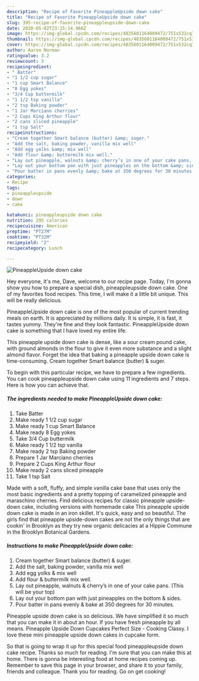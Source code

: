 ```yaml
---
description: "Recipe of Favorite PineappleUpside down cake"
title: "Recipe of Favorite PineappleUpside down cake"
slug: 395-recipe-of-favorite-pineappleupside-down-cake
date: 2020-05-02T23:15:14.966Z
image: https://img-global.cpcdn.com/recipes/4835601164009472/751x532cq70/pineappleupside-down-cake-recipe-main-photo.jpg
thumbnail: https://img-global.cpcdn.com/recipes/4835601164009472/751x532cq70/pineappleupside-down-cake-recipe-main-photo.jpg
cover: https://img-global.cpcdn.com/recipes/4835601164009472/751x532cq70/pineappleupside-down-cake-recipe-main-photo.jpg
author: Aaron Norman
ratingvalue: 3.2
reviewcount: 3
recipeingredient:
- " Batter"
- "1 1/2 cup sugar"
- "1 cup Smart Balance"
- "8 Egg yokes"
- "3/4 Cup buttermilk"
- "1 1/2 tsp vanilla"
- "2 tsp Baking powder"
- "1 Jar Marciano cherries"
- "2 Cups King Arthur flour"
- "2 cans sliced pineapple"
- "1 tsp Salt"
recipeinstructions:
- "Cream together Smart balance (butter) &amp; suger."
- "Add the salt, baking powder, vanilla mix well"
- "Add egg yolks &amp; mix well"
- "Add flour &amp; buttermilk mix well."
- "Lay out pineapple, walnuts &amp; cherry’s in one of your cake pans. (This will be your top)"
- "Lay out your bottom pan with just pineapples on the bottom &amp; sides."
- "Pour batter in pans evenly &amp; bake at 350 degrees for 30 minutes."
categories:
- Recipe
tags:
- pineappleupside
- down
- cake

katakunci: pineappleupside down cake 
nutrition: 295 calories
recipecuisine: American
preptime: "PT27M"
cooktime: "PT32M"
recipeyield: "2"
recipecategory: Lunch

---
```



![PineappleUpside down cake](https://img-global.cpcdn.com/recipes/4835601164009472/751x532cq70/pineappleupside-down-cake-recipe-main-photo.jpg)

Hey everyone, it's me, Dave, welcome to our recipe page. Today, I'm gonna show you how to prepare a special dish, pineappleupside down cake. One of my favorites food recipes. This time, I will make it a little bit unique. This will be really delicious.

PineappleUpside down cake is one of the most popular of current trending meals on earth. It is appreciated by millions daily. It is simple, it is fast, it tastes yummy. They're fine and they look fantastic. PineappleUpside down cake is something that I have loved my entire life.

This pineapple upside down cake is dense, like a sour cream pound cake, with ground almonds in the flour to give it even more substance and a slight almond flavor. Forget the idea that baking a pineapple upside down cake is time-consuming. Cream together Smart balance (butter) &amp; suger.


To begin with this particular recipe, we have to prepare a few ingredients. You can cook pineappleupside down cake using 11 ingredients and 7 steps. Here is how you can achieve that.

<!--inarticleads1-->

##### The ingredients needed to make PineappleUpside down cake:

1. Take  Batter
1. Make ready 1 1/2 cup sugar
1. Make ready 1 cup Smart Balance
1. Make ready 8 Egg yokes
1. Take 3/4 Cup buttermilk
1. Make ready 1 1/2 tsp vanilla
1. Make ready 2 tsp Baking powder
1. Prepare 1 Jar Marciano cherries
1. Prepare 2 Cups King Arthur flour
1. Make ready 2 cans sliced pineapple
1. Take 1 tsp Salt


Made with a soft, fluffy, and simple vanilla cake base that uses only the most basic ingredients and a pretty topping of caramelized pineapple and maraschino cherries. Find delicious recipes for classic pineapple upside-down cake, including versions with homemade cake This pineapple upside down cake is made in an iron skillet. It&#39;s quick, easy and so beautiful. The girls find that pineapple upside-down cakes are not the only things that are cookin&#39; in Brooklyn as they try new organic delicacies at a Hippie Commune in the Brooklyn Botanical Gardens. 

<!--inarticleads2-->

##### Instructions to make PineappleUpside down cake:

1. Cream together Smart balance (butter) &amp; suger.
1. Add the salt, baking powder, vanilla mix well
1. Add egg yolks &amp; mix well
1. Add flour &amp; buttermilk mix well.
1. Lay out pineapple, walnuts &amp; cherry’s in one of your cake pans. (This will be your top)
1. Lay out your bottom pan with just pineapples on the bottom &amp; sides.
1. Pour batter in pans evenly &amp; bake at 350 degrees for 30 minutes.


Pineapple upside down cake is so delicious. We have simplified it so much that you can make it in about an hour. If you have fresh pineapple by all means. Pineapple Upside Down Cupcakes Perfect Size - Cooking Classy. I love these mini pineapple upside down cakes in cupcake form. 

So that is going to wrap it up for this special food pineappleupside down cake recipe. Thanks so much for reading. I'm sure that you can make this at home. There is gonna be interesting food at home recipes coming up. Remember to save this page in your browser, and share it to your family, friends and colleague. Thank you for reading. Go on get cooking!
